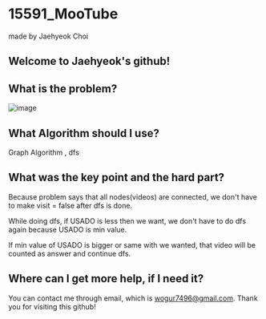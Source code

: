 # 15591_MooTube

made by Jaehyeok Choi

## Welcome to Jaehyeok's github!

## What is the problem?

![image](https://github.com/Choi-JaeHyeok-21500749/15591_MooTube/blob/main/15591_pro.PNG)

## What Algorithm should I use?

Graph Algorithm , dfs

## What was the key point and the hard part?

Because problem says that all nodes(videos) are connected, we don't have to make visit = false after dfs is done.

While doing dfs, if USADO is less then we want, we don't have to do dfs again because USADO is min value.

If min value of USADO is bigger or same with we wanted, that video will be counted as answer and continue dfs.

## Where can I get more help, if I need it?

You can contact me through email, which is wogur7496@gmail.com.
Thank you for visiting this github!
